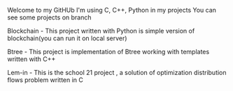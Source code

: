 Welcome to my GitHUb
I'm using C, C++, Python in my projects
You can see some projects on branch

Blockchain - This project written with Python is simple version of blockchain(you can run it on local server)

Btree - This project is implementation of Btree working with templates written with C++

Lem-in - This is the school 21 project , a solution of optimization distribution flows problem written in C 